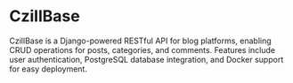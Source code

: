 # CzillBase
CzillBase is a Django-powered RESTful API for blog platforms, enabling CRUD operations for posts, categories, and comments. Features include user authentication, PostgreSQL database integration, and Docker support for easy deployment.
